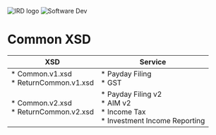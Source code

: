 ![IRD logo](../../../Images/IRlogo.gif)
![Software Dev](../../../Images/SoftwareDev.png)

# Common XSD

| XSD | Service | 
| --- | --- |
| * Common.v1.xsd <br/> * ReturnCommon.v1.xsd | * Payday Filing <br/> * GST | 
| * Common.v2.xsd <br/> * ReturnCommon.v2.xsd | * Payday Filing v2 <br/> * AIM v2 <br/> * Income Tax <br/> * Investment Income Reporting |
